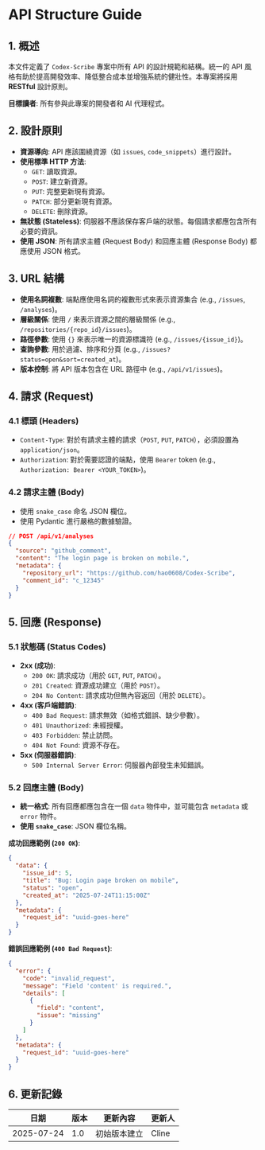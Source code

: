 # API Structure Guide

## 1. 概述

本文件定義了 `Codex-Scribe` 專案中所有 API 的設計規範和結構。統一的 API 風格有助於提高開發效率、降低整合成本並增強系統的健壯性。本專案將採用 **RESTful** 設計原則。

**目標讀者**: 所有參與此專案的開發者和 AI 代理程式。

## 2. 設計原則

- **資源導向**: API 應該圍繞資源（如 `issues`, `code_snippets`）進行設計。
- **使用標準 HTTP 方法**:
    - `GET`: 讀取資源。
    - `POST`: 建立新資源。
    - `PUT`: 完整更新現有資源。
    - `PATCH`: 部分更新現有資源。
    - `DELETE`: 刪除資源。
- **無狀態 (Stateless)**: 伺服器不應該保存客戶端的狀態。每個請求都應包含所有必要的資訊。
- **使用 JSON**: 所有請求主體 (Request Body) 和回應主體 (Response Body) 都應使用 JSON 格式。

## 3. URL 結構

- **使用名詞複數**: 端點應使用名詞的複數形式來表示資源集合 (e.g., `/issues`, `/analyses`)。
- **層級關係**: 使用 `/` 來表示資源之間的層級關係 (e.g., `/repositories/{repo_id}/issues`)。
- **路徑參數**: 使用 `{}` 來表示唯一的資源標識符 (e.g., `/issues/{issue_id}`)。
- **查詢參數**: 用於過濾、排序和分頁 (e.g., `/issues?status=open&sort=created_at`)。
- **版本控制**: 將 API 版本包含在 URL 路徑中 (e.g., `/api/v1/issues`)。

## 4. 請求 (Request)

### 4.1 標頭 (Headers)

- `Content-Type`: 對於有請求主體的請求（`POST`, `PUT`, `PATCH`），必須設置為 `application/json`。
- `Authorization`: 對於需要認證的端點，使用 `Bearer` token (e.g., `Authorization: Bearer <YOUR_TOKEN>`)。

### 4.2 請求主體 (Body)

- 使用 `snake_case` 命名 JSON 欄位。
- 使用 Pydantic 進行嚴格的數據驗證。

```json
// POST /api/v1/analyses
{
  "source": "github_comment",
  "content": "The login page is broken on mobile.",
  "metadata": {
    "repository_url": "https://github.com/hao0608/Codex-Scribe",
    "comment_id": "c_12345"
  }
}
```

## 5. 回應 (Response)

### 5.1 狀態碼 (Status Codes)

- **2xx (成功)**:
    - `200 OK`: 請求成功（用於 `GET`, `PUT`, `PATCH`）。
    - `201 Created`: 資源成功建立（用於 `POST`）。
    - `204 No Content`: 請求成功但無內容返回（用於 `DELETE`）。
- **4xx (客戶端錯誤)**:
    - `400 Bad Request`: 請求無效（如格式錯誤、缺少參數）。
    - `401 Unauthorized`: 未經授權。
    - `403 Forbidden`: 禁止訪問。
    - `404 Not Found`: 資源不存在。
- **5xx (伺服器錯誤)**:
    - `500 Internal Server Error`: 伺服器內部發生未知錯誤。

### 5.2 回應主體 (Body)

- **統一格式**: 所有回應都應包含在一個 `data` 物件中，並可能包含 `metadata` 或 `error` 物件。
- **使用 `snake_case`**: JSON 欄位名稱。

**成功回應範例 (`200 OK`)**:
```json
{
  "data": {
    "issue_id": 5,
    "title": "Bug: Login page broken on mobile",
    "status": "open",
    "created_at": "2025-07-24T11:15:00Z"
  },
  "metadata": {
    "request_id": "uuid-goes-here"
  }
}
```

**錯誤回應範例 (`400 Bad Request`)**:
```json
{
  "error": {
    "code": "invalid_request",
    "message": "Field 'content' is required.",
    "details": [
      {
        "field": "content",
        "issue": "missing"
      }
    ]
  },
  "metadata": {
    "request_id": "uuid-goes-here"
  }
}
```

## 6. 更新記錄

| 日期       | 版本 | 更新內容           | 更新人 |
|------------|------|--------------------|--------|
| 2025-07-24 | 1.0  | 初始版本建立       | Cline  |
